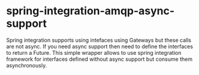 # spring-integration-amqp-async-support
Spring integration supports using intefaces using Gateways but these calls are not async. If you need async support then need to define the interfaces to return a Future. 
This simple wrapper allows to use spring integration framework for interfaces defined without async support but consume them asynchronously.
